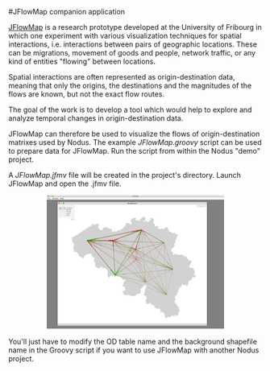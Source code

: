 #JFlowMap companion application

[JFlowMap](http://www.visualisingdata.com/resources/jflowmap/) is a research prototype developed
at the University of Fribourg in which one experiment with  various visualization techniques for spatial
 interactions, i.e. interactions between pairs of geographic locations. These can be migrations, 
 movement of goods and people, network traffic, or any kind of entities "flowing" between locations. 

Spatial interactions are often represented as origin-destination data, meaning that only the origins, 
the destinations and the magnitudes of the flows are known, but not the exact flow routes.

The goal of the work is to develop a tool which would help to explore and analyze temporal changes 
in origin-destination data. 

JFlowMap can therefore be used to visualize the flows of origin-destination matrixes used by Nodus. The
example *JFlowMap.groovy* script can be used to prepare data for JFlowMap. Run the script
from within the Nodus "demo" project.

A *JFlowMap.jfmv* file will be created in the project's directory. Launch JFlowMap and open the .jfmv file. 

 <div align="center"><img src="JFlowMap.png" alt="" width="70%" height="70%"></div>

You'll just have to modify the OD table name and the background shapefile name in the Groovy script
if you want to use JFlowMap with another Nodus project.
      